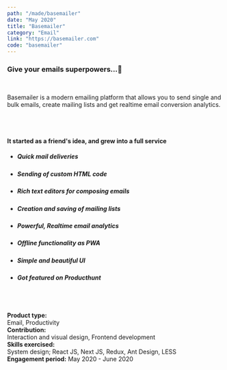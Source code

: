 ```yaml
---
path: "/made/basemailer"
date: "May 2020"
title: "Basemailer"
category: "Email"
link: "https://basemailer.com"
code: "basemailer"
---
```


### Give your emails superpowers...🚀

 <br/>
    
 Basemailer is a modern emailing platform that allows you to send single and bulk emails, create mailing lists and get realtime email conversion analytics.

<br/>
<br/>

#### It started as a friend's idea, and grew into a full service

- ##### Quick mail deliveries

- ##### Sending of custom HTML code

- ##### Rich text editors for composing emails

- ##### Creation and saving of mailing lists

* ##### Powerful, Realtime email analytics

* ##### Offline functionality as PWA

- ##### Simple and beautiful UI

- ##### Got featured on Producthunt

<br/>
<br/>

**Product type:**  
Email, Productivity  
**Contribution:**  
Interaction and visual design, Frontend development  
**Skills exercised:**  
System design; React JS, Next JS, Redux, Ant Design, LESS\
**Engagement period:**
May 2020 - June 2020
